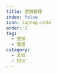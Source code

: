 ```yaml
---
title: 营销管理
index: false
icon: laptop-code
order: 2
tag:
  - 营销
  - 管理
category:
  - 文档
  - 知识
---
```


<Catalog />
